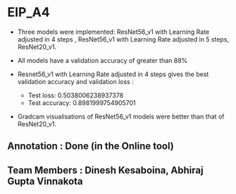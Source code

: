 # EIP_A4

* Three models were implemented: ResNet56_v1 with Learning Rate adjusted in 4 steps , ResNet56_v1 with Learning Rate adjusted in 5 steps, ResNet20_v1.

* All models have a validation accuracy of greater than 88%

* Resnet56_v1 with Learning Rate adjusted in 4 steps gives the best validation accuracy and validation loss :
  
  
    * Test loss: 0.5038006238937378
    * Test accuracy: 0.8981999754905701

* Gradcam visualisations of ResNet56_v1 models were better than that of ResNet20_v1.






## Annotation : Done (in the Online tool)
## Team Members : Dinesh Kesaboina, Abhiraj Gupta Vinnakota
